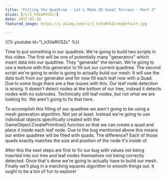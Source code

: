 ```yaml
---
title: "Filling the Quadtree - Let's Make 2D Voxel Terrain - Part 3"
alias: [/v/I_h3VaRVSZc/]
date: 2017-01-30
featured_image: https://i.ytimg.com/vi/I_h3VaRVSZc/mqdefault.jpg

---
```


{{% youtube id="I_h3VaRVSZc" %}}

Time to put something in our quadtree. We're going to build two scripts in this video. The first will be one of potentially many "generators" which insert data into our quadtree. They "generate" the terrain. We're going to use a texture with this generator to fill out our current quadtree. The second script we're going to write is going to actually build our mesh. It will use the data built from our generator and for now fill each leaf now with a Quad. Due to some bugs there are a few issues with this. Our leaf node detection is wrong. It doesn't detect nodes at the bottom of our tree, instead it detects nodes with no subnodes. Technically still leaf nodes, but not what we are looking for. We aren't going to fix that here.

To accomplish this filling of our quadtree we aren't going to be using a mesh generation algorithm. Not yet at least. Instead we're going to use individual objects specifically created with the GameObject.CreatePrimitive() function so that we can create a quad and place it inside each leaf node. Due to the bug mentioned above this means our entire quadtree will be filled with quads. The difference? Each of those quads exactly matches the size and position of the node it's inside of.

After this the next steps are first to fix our bug with values not being inserted into our tree and leaf nodes themselves not being correctly detected. Once that's done we're going to actually have to build our mesh. Finally we'll plug in a marching squares algorithm to smooth things out. It ought to be a ton of fun to explore!